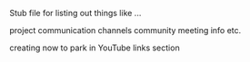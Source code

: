 Stub file for listing out things like ...

project communication channels
community meeting info
etc.

creating now to park in YouTube links section
